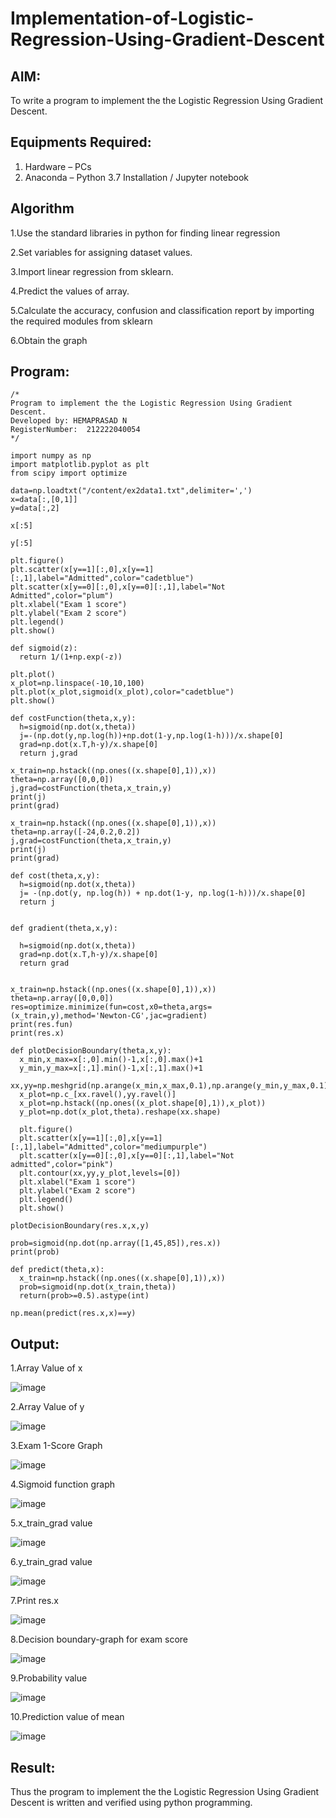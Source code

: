 # Implementation-of-Logistic-Regression-Using-Gradient-Descent

## AIM:
To write a program to implement the the Logistic Regression Using Gradient Descent.

## Equipments Required:
1. Hardware – PCs
2. Anaconda – Python 3.7 Installation / Jupyter notebook

## Algorithm
1.Use the standard libraries in python for finding linear regression


2.Set variables for assigning dataset values. 


3.Import linear regression from sklearn. 


4.Predict the values of array.


5.Calculate the accuracy, confusion and classification report by importing the required modules from sklearn


6.Obtain the graph

## Program:
```
/*
Program to implement the the Logistic Regression Using Gradient Descent.
Developed by: HEMAPRASAD N
RegisterNumber:  212222040054
*/

import numpy as np
import matplotlib.pyplot as plt
from scipy import optimize

data=np.loadtxt("/content/ex2data1.txt",delimiter=',')
x=data[:,[0,1]]
y=data[:,2]

x[:5]

y[:5]

plt.figure()
plt.scatter(x[y==1][:,0],x[y==1][:,1],label="Admitted",color="cadetblue")
plt.scatter(x[y==0][:,0],x[y==0][:,1],label="Not Admitted",color="plum")
plt.xlabel("Exam 1 score")
plt.ylabel("Exam 2 score")
plt.legend()
plt.show()

def sigmoid(z):
  return 1/(1+np.exp(-z))

plt.plot()
x_plot=np.linspace(-10,10,100)
plt.plot(x_plot,sigmoid(x_plot),color="cadetblue")
plt.show()

def costFunction(theta,x,y):
  h=sigmoid(np.dot(x,theta))
  j=-(np.dot(y,np.log(h))+np.dot(1-y,np.log(1-h)))/x.shape[0]
  grad=np.dot(x.T,h-y)/x.shape[0]
  return j,grad

x_train=np.hstack((np.ones((x.shape[0],1)),x))
theta=np.array([0,0,0])
j,grad=costFunction(theta,x_train,y)
print(j)
print(grad)

x_train=np.hstack((np.ones((x.shape[0],1)),x))
theta=np.array([-24,0.2,0.2])
j,grad=costFunction(theta,x_train,y)
print(j)
print(grad)

def cost(theta,x,y):
  h=sigmoid(np.dot(x,theta))
  j= -(np.dot(y, np.log(h)) + np.dot(1-y, np.log(1-h)))/x.shape[0]
  return j


def gradient(theta,x,y):

  h=sigmoid(np.dot(x,theta))
  grad=np.dot(x.T,h-y)/x.shape[0]
  return grad


x_train=np.hstack((np.ones((x.shape[0],1)),x))
theta=np.array([0,0,0])
res=optimize.minimize(fun=cost,x0=theta,args=(x_train,y),method='Newton-CG',jac=gradient)
print(res.fun)
print(res.x)

def plotDecisionBoundary(theta,x,y):
  x_min,x_max=x[:,0].min()-1,x[:,0].max()+1
  y_min,y_max=x[:,1].min()-1,x[:,1].max()+1
  xx,yy=np.meshgrid(np.arange(x_min,x_max,0.1),np.arange(y_min,y_max,0.1))
  x_plot=np.c_[xx.ravel(),yy.ravel()]
  x_plot=np.hstack((np.ones((x_plot.shape[0],1)),x_plot))
  y_plot=np.dot(x_plot,theta).reshape(xx.shape)

  plt.figure()
  plt.scatter(x[y==1][:,0],x[y==1][:,1],label="Admitted",color="mediumpurple")
  plt.scatter(x[y==0][:,0],x[y==0][:,1],label="Not admitted",color="pink")
  plt.contour(xx,yy,y_plot,levels=[0])
  plt.xlabel("Exam 1 score")
  plt.ylabel("Exam 2 score")
  plt.legend()
  plt.show()

plotDecisionBoundary(res.x,x,y)

prob=sigmoid(np.dot(np.array([1,45,85]),res.x))
print(prob)

def predict(theta,x):
  x_train=np.hstack((np.ones((x.shape[0],1)),x))
  prob=sigmoid(np.dot(x_train,theta))
  return(prob>=0.5).astype(int)

np.mean(predict(res.x,x)==y)
```

## Output:
1.Array Value of x


![image](https://github.com/Hemaprasad-N/-Implementation-of-Logistic-Regression-Using-Gradient-Descent/assets/135933397/62ddb39d-0b24-4570-ab01-edfda9891016)


2.Array Value of y


![image](https://github.com/Hemaprasad-N/-Implementation-of-Logistic-Regression-Using-Gradient-Descent/assets/135933397/d6ea687b-9d1a-4b04-82a8-fb8faeca57ce)


3.Exam 1-Score Graph


![image](https://github.com/Hemaprasad-N/-Implementation-of-Logistic-Regression-Using-Gradient-Descent/assets/135933397/df3bbf00-03b0-45d1-8f67-bec3814a9ff8)


4.Sigmoid function graph


![image](https://github.com/Hemaprasad-N/-Implementation-of-Logistic-Regression-Using-Gradient-Descent/assets/135933397/05c94fe1-8154-4e6e-aa08-ed02d59063f3)


5.x_train_grad value


![image](https://github.com/Hemaprasad-N/-Implementation-of-Logistic-Regression-Using-Gradient-Descent/assets/135933397/beb1fc13-59fb-4c52-b8bd-68eb08a1c9b6)


6.y_train_grad value


![image](https://github.com/Hemaprasad-N/-Implementation-of-Logistic-Regression-Using-Gradient-Descent/assets/135933397/8e06f7bd-eb87-48ad-bf08-a47fafb4f4c8)


7.Print res.x


![image](https://github.com/Hemaprasad-N/-Implementation-of-Logistic-Regression-Using-Gradient-Descent/assets/135933397/5d90e9a1-08e0-468d-96fd-3df55bb3e2ae)


8.Decision boundary-graph for exam score


![image](https://github.com/Hemaprasad-N/-Implementation-of-Logistic-Regression-Using-Gradient-Descent/assets/135933397/09df9419-be95-40d6-bae6-0a63fe9c5366)


9.Probability value


![image](https://github.com/Hemaprasad-N/-Implementation-of-Logistic-Regression-Using-Gradient-Descent/assets/135933397/8dfef1f1-68d8-4b36-bfd4-a115f29a9a32)


10.Prediction value of mean


![image](https://github.com/Hemaprasad-N/-Implementation-of-Logistic-Regression-Using-Gradient-Descent/assets/135933397/04a6d0a5-84a7-4cd2-9c3b-3fe482157f29)



## Result:
Thus the program to implement the the Logistic Regression Using Gradient Descent is written and verified using python programming.

